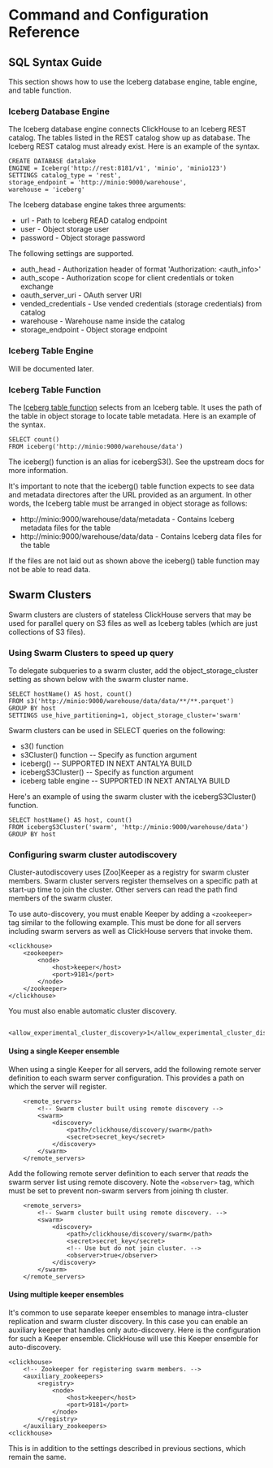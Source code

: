 # Command and Configuration Reference

## SQL Syntax Guide

This section shows how to use the Iceberg database engine, table engine, and 
table function. 

### Iceberg Database Engine

The Iceberg database engine connects ClickHouse to an Iceberg REST catalog. The
tables listed in the REST catalog show up as database. The Iceberg REST catalog
must already exist. Here is an example of the syntax. 

```
CREATE DATABASE datalake
ENGINE = Iceberg('http://rest:8181/v1', 'minio', 'minio123')
SETTINGS catalog_type = 'rest', 
storage_endpoint = 'http://minio:9000/warehouse', 
warehouse = 'iceberg'
```

The Iceberg database engine takes three arguments:

* url - Path to Iceberg READ catalog endpoint
* user - Object storage user
* password - Object storage password

The following settings are supported. 

* auth_head - Authorization header of format 'Authorization: <scheme> <auth_info>'
* auth_scope - Authorization scope for client credentials or token exchange
* oauth_server_uri - OAuth server URI
* vended_credentials - Use vended credentials (storage credentials) from catalog
* warehouse - Warehouse name inside the catalog
* storage_endpoint - Object storage endpoint

### Iceberg Table Engine

Will be documented later. 

### Iceberg Table Function

The [Iceberg table function](https://clickhouse.com/docs/en/sql-reference/table-functions/iceberg)
selects from an Iceberg table. It uses the path of the table in object
storage to locate table metadata. Here is an example of the syntax.

```
SELECT count()
FROM iceberg('http://minio:9000/warehouse/data')
```

The iceberg() function is an alias for icebergS3(). See the upstream docs for more information. 

It's important to note that the iceberg() table function expects to see data
and metadata directores after the URL provided as an argument. In other words, 
the Iceberg table must be arranged in object storage as follows:

* http://minio:9000/warehouse/data/metadata - Contains Iceberg metadata files for the table
* http://minio:9000/warehouse/data/data - Contains Iceberg data files for the table

If the files are not laid out as shown above the iceberg() table function
may not be able to read data.

## Swarm Clusters

Swarm clusters are clusters of stateless ClickHouse servers that may be used for parallel
query on S3 files as well as Iceberg tables (which are just collections of S3 files). 

### Using Swarm Clusters to speed up query

To delegate subqueries to a swarm cluster, add the object_storage_cluster setting 
as shown below with the swarm cluster name. 

```
SELECT hostName() AS host, count()
FROM s3('http://minio:9000/warehouse/data/data/**/**.parquet')
GROUP BY host
SETTINGS use_hive_partitioning=1, object_storage_cluster='swarm'
```

Swarm clusters can be used in SELECT queries on the following:

* s3() function
* s3Cluster() function -- Specify as function argument
* iceberg() -- SUPPORTED IN NEXT ANTALYA BUILD
* icebergS3Cluster() -- Specify as function argument
* iceberg table engine -- SUPPORTED IN NEXT ANTALYA BUILD

Here's an example of using the swarm cluster with the icebergS3Cluster()
function.

```
SELECT hostName() AS host, count()
FROM icebergS3Cluster('swarm', 'http://minio:9000/warehouse/data')
GROUP BY host
```

### Configuring swarm cluster autodiscovery

Cluster-autodiscovery uses [Zoo]Keeper as a registry for swarm cluster 
members. Swarm cluster servers register themselves on a specific path
at start-up time to join the cluster. Other servers can read the path 
find members of the swarm cluster. 

To use auto-discovery, you must enable Keeper by adding a `<zookeeper>` 
tag similar to the following example. This must be done for all servers
including swarm servers as well as ClickHouse servers that invoke them. 

```
<clickhouse>
    <zookeeper>
        <node>
            <host>keeper</host>
            <port>9181</port>
        </node>
    </zookeeper>
</clickhouse>
```

You must also enable automatic cluster discovery. 
```
    <allow_experimental_cluster_discovery>1</allow_experimental_cluster_discovery>
```

#### Using a single Keeper ensemble

When using a single Keeper for all servers, add the following remote server 
definition to each swarm server configuration. This provides a path on which
the server will register. 

```
    <remote_servers>
        <!-- Swarm cluster built using remote discovery -->
        <swarm>
            <discovery>
                <path>/clickhouse/discovery/swarm</path>
                <secret>secret_key</secret>
            </discovery>
        </swarm>
    </remote_servers>
```

Add the following remote server definition to each server that _reads_ the 
swarm server list using remote discovery. Note the `<observer>` tag, which 
must be set to prevent non-swarm servers from joining th cluster. 

```
    <remote_servers>
        <!-- Swarm cluster built using remote discovery. -->
        <swarm>
            <discovery>
                <path>/clickhouse/discovery/swarm</path>
                <secret>secret_key</secret>
                <!-- Use but do not join cluster. -->
                <observer>true</observer>
            </discovery>
        </swarm>
    </remote_servers>
```

#### Using multiple keeper ensembles

It's common to use separate keeper ensembles to manage intra-cluster 
replication and swarm cluster discovery. In this case you can enable
an auxiliary keeper that handles only auto-discovery. Here is the 
configuration for such a Keeper ensemble. ClickHouse will 
use this Keeper ensemble for auto-discovery. 

```
<clickhouse>
    <!-- Zookeeper for registering swarm members. -->
    <auxiliary_zookeepers>
        <registry>
            <node>
                <host>keeper</host>
                <port>9181</port>
            </node>
        </registry>
    </auxiliary_zookeepers>
<clickhouse>
```

This is in addition to the settings described in previous sections, 
which remain the same. 
